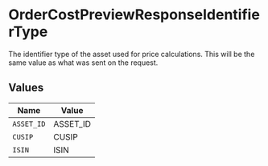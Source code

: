 # OrderCostPreviewResponseIdentifierType

The identifier type of the asset used for price calculations. This will be the same value as what was sent on the request.


## Values

| Name       | Value      |
| ---------- | ---------- |
| `ASSET_ID` | ASSET_ID   |
| `CUSIP`    | CUSIP      |
| `ISIN`     | ISIN       |
